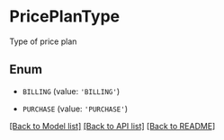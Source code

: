 # PricePlanType

Type of price plan

## Enum

* `BILLING` (value: `'BILLING'`)

* `PURCHASE` (value: `'PURCHASE'`)

[[Back to Model list]](../README.md#documentation-for-models) [[Back to API list]](../README.md#documentation-for-api-endpoints) [[Back to README]](../README.md)


